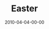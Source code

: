 ---
layout: message
category: message
series: "Free"
title: "Easter"
date: 2010-04-04-00-00
message_id: 611
audio: "http://s3.amazonaws.com/crossroads-media/messages/audio/Easter2010.mp3"
audio-duration: "29:53"
program: "http://s3.amazonaws.com/crossroads-media/documents/04_03-04_10Program.pdf"
description: "Brian Tome talks about how Jesus endured the ultimate rejection and returned from the dead."
video: "http://s3.amazonaws.com/crossroads-media/messages/video/Easter2010.mp4"
video-duration: "29:53"
video-image: "http://s3.amazonaws.com/crossroads-media/images/Easter2010-still.jpg"
explicit: false
---